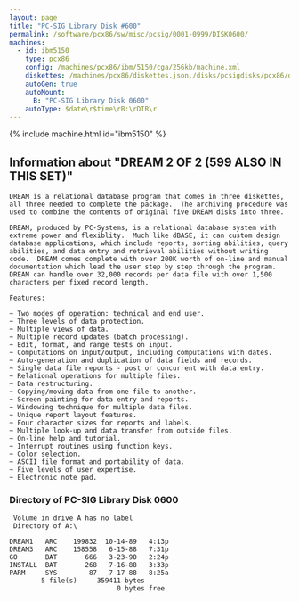 ```yaml
---
layout: page
title: "PC-SIG Library Disk #600"
permalink: /software/pcx86/sw/misc/pcsig/0001-0999/DISK0600/
machines:
  - id: ibm5150
    type: pcx86
    config: /machines/pcx86/ibm/5150/cga/256kb/machine.xml
    diskettes: /machines/pcx86/diskettes.json,/disks/pcsigdisks/pcx86/diskettes.json
    autoGen: true
    autoMount:
      B: "PC-SIG Library Disk 0600"
    autoType: $date\r$time\rB:\rDIR\r
---
```


{% include machine.html id="ibm5150" %}

## Information about "DREAM 2 OF 2 (599 ALSO IN THIS SET)"

    DREAM is a relational database program that comes in three diskettes,
    all three needed to complete the package.  The archiving procedure was
    used to combine the contents of original five DREAM disks into three.
    
    DREAM, produced by PC-Systems, is a relational database system with
    extreme power and flexiblity.  Much like dBASE, it can custom design
    database applications, which include reports, sorting abilities, query
    abilities, and data entry and retrieval abilities without writing
    code.  DREAM comes complete with over 200K worth of on-line and manual
    documentation which lead the user step by step through the program.
    DREAM can handle over 32,000 records per data file with over 1,500
    characters per fixed record length.
    
    Features:
    
    ~ Two modes of operation: technical and end user.
    ~ Three levels of data protection.
    ~ Multiple views of data.
    ~ Multiple record updates (batch processing).
    ~ Edit, format, and range tests on input.
    ~ Computations on input/output, including computations with dates.
    ~ Auto-generation and duplication of data fields and records.
    ~ Single data file reports - post or concurrent with data entry.
    ~ Relational operations for multiple files.
    ~ Data restructuring.
    ~ Copying/moving data from one file to another.
    ~ Screen painting for data entry and reports.
    ~ Windowing technique for multiple data files.
    ~ Unique report layout features.
    ~ Four character sizes for reports and labels.
    ~ Multiple look-up and data transfer from outside files.
    ~ On-line help and tutorial.
    ~ Interrupt routines using function keys.
    ~ Color selection.
    ~ ASCII file format and portability of data.
    ~ Five levels of user expertise.
    ~ Electronic note pad.

### Directory of PC-SIG Library Disk 0600

     Volume in drive A has no label
     Directory of A:\

    DREAM1   ARC    199832  10-14-89   4:13p
    DREAM3   ARC    158558   6-15-88   7:31p
    GO       BAT       666   3-23-90   2:24p
    INSTALL  BAT       268   7-16-88   3:33p
    PARM     SYS        87   7-17-88   8:25a
            5 file(s)     359411 bytes
                               0 bytes free
